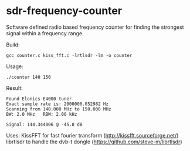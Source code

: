 # sdr-frequency-counter
Software defined radio based frequency counter for finding the strongest signal within
a frequency range.

Build: 

    gcc counter.c kiss_fft.c -lrtlsdr -lm -o counter

Usage: 

    ./counter 140 150

Result:

    Found Elonics E4000 tuner
    Exact sample rate is: 2000000.052982 Hz
    Scanning from 140.000 MHz to 150.000 MHz
    BW: 2.0 MHz   RBW: 2.00 kHz

    Signal: 144.344006 @ -45.8 dB



Uses:
KissFFT for fast fourier transform (http://kissfft.sourceforge.net/)
librtlsdr to handle the dvb-t dongle (https://github.com/steve-m/librtlsdr)


